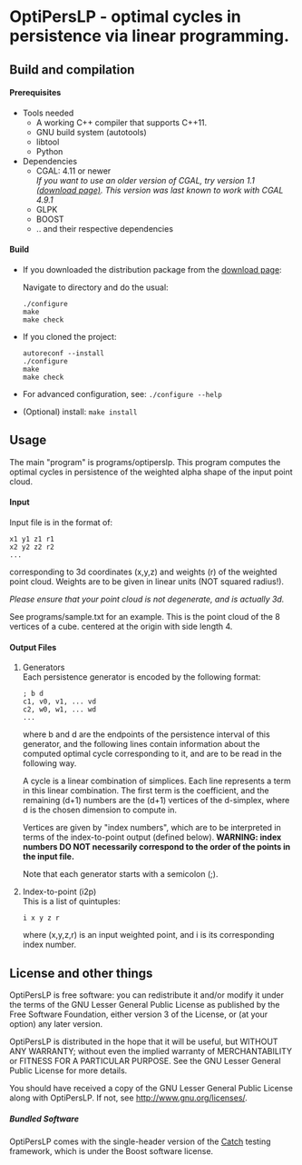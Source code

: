 # OptiPersLP - optimal cycles in persistence via linear programming.



## Build and compilation

#### Prerequisites
* Tools needed
	* A working C++ compiler that supports C++11.
	* GNU build system (autotools)
	* libtool
	* Python
* Dependencies
	* CGAL: 4.11 or newer  
		*If you want to use an older version of CGAL, try version 1.1
		[(download page)](https://bitbucket.org/remere/optiperslp/downloads/). This version was last known to work with CGAL 4.9.1*
	* GLPK
	* BOOST
	* .. and their respective dependencies
#### Build
* If you downloaded the distribution package from the [download page](https://bitbucket.org/remere/optiperslp/downloads/):

    Navigate to directory and do the usual:
	```
	./configure
	make
	make check
	```

* If you cloned the project:

	```
	autoreconf --install
	./configure
	make
	make check
	```

* For advanced configuration, see: ```./configure --help```

* (Optional) install: ```make install```
	
## Usage
The main "program" is programs/optiperslp. This program computes
the optimal cycles in persistence of the weighted alpha shape of
the input point cloud.

#### Input
Input file is in the format of:
```
x1 y1 z1 r1
x2 y2 z2 r2
...
```
corresponding to 3d coordinates (x,y,z) and weights (r) of the weighted point cloud.
Weights are to be given in linear units (NOT squared radius!).

*Please ensure that your point cloud is not degenerate, and is actually 3d.*

See programs/sample.txt for an example. This is the point cloud of the
8 vertices of a cube. centered at the origin with side length 4.

#### Output Files
1. Generators  
   Each persistence generator is encoded by the following format:  
   ```
   ; b d
   c1, v0, v1, ... vd
   c2, w0, w1, ... wd
   ...
   ```

	where b and d are the endpoints of the persistence interval of this generator, and the following lines contain information about the computed optimal cycle corresponding to it, and are to be read in the following way.

	A cycle is a linear combination of simplices. Each line represents a term in this linear combination. The first term is the coefficient, and the remaining (d+1) numbers are the (d+1) vertices of the d-simplex, where d is the chosen dimension to compute in.

	Vertices are given by "index numbers", which are to be interpreted in terms of the index-to-point output (defined below). **WARNING: index numbers DO NOT necessarily correspond to the order of the points in the input file.**

	Note that each generator starts with a semicolon (;).

2. Index-to-point (i2p)  
   This is a list of quintuples:  
   ```
   i x y z r 
   ```  
   where (x,y,z,r) is an input weighted point, and i is its corresponding index number.

## License and other things
OptiPersLP is free software: you can redistribute it and/or modify
it under the terms of the GNU Lesser General Public License 
as published by the Free Software Foundation, 
either version 3 of the License, or
(at your option) any later version.

OptiPersLP is distributed in the hope that it will be useful,
but WITHOUT ANY WARRANTY; without even the implied warranty of
MERCHANTABILITY or FITNESS FOR A PARTICULAR PURPOSE.  See the
GNU Lesser General Public License for more details.

You should have received a copy of the 
GNU Lesser General Public License along with OptiPersLP.
If not, see <http://www.gnu.org/licenses/>.

##### Bundled Software

OptiPersLP comes with the single-header version of the [Catch](https://github.com/philsquared/Catch) testing framework, which is under the Boost software license. 


